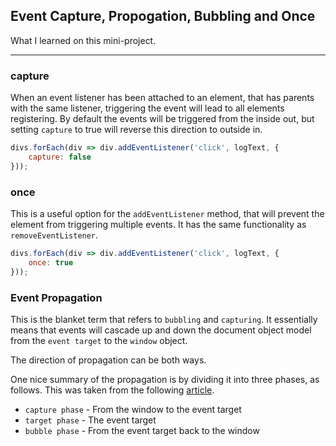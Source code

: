 ## Event Capture, Propogation, Bubbling and Once

What I learned on this mini-project.

*******

### capture

When an event listener has been attached to an element, that has parents with
the same listener, triggering the event will lead to all elements registering.
By default the events will be triggered from the inside out, but
setting `capture` to true will reverse this direction to outside in.

``` javascript
divs.forEach(div => div.addEventListener('click', logText, {
    capture: false
}));
```

### once

This is a useful option for the `addEventListener` method, that will
prevent the element from triggering multiple events. It has the same
functionality as `removeEventListener`.

``` javascript
divs.forEach(div => div.addEventListener('click', logText, {
    once: true
}));
```

### Event Propagation

This is the blanket term that refers to `bubbling` and `capturing`. It
essentially means that events will cascade up and down the document
object model from the `event target` to the `window` object.

The direction of propagation can be both ways.

One nice summary of the propagation is by dividing it into three phases,
as follows. This was taken from the following [article](https://www.sitepoint.com/event-bubbling-javascript/).

- `capture phase` - From the window to the event target
- `target phase` - The event target
- `bubble phase` - From the event target back to the window
